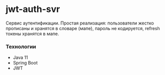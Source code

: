 # jwt-auth-svr
Сервис аутентификации.
Простая реализация:
пользователи жестко прописаны и хранятся в словаре (мапе),
пароль не кодируется,
refresh токены хранятся в мапе.

### Технологии
* Java 11
* Spring Boot
* JWT
